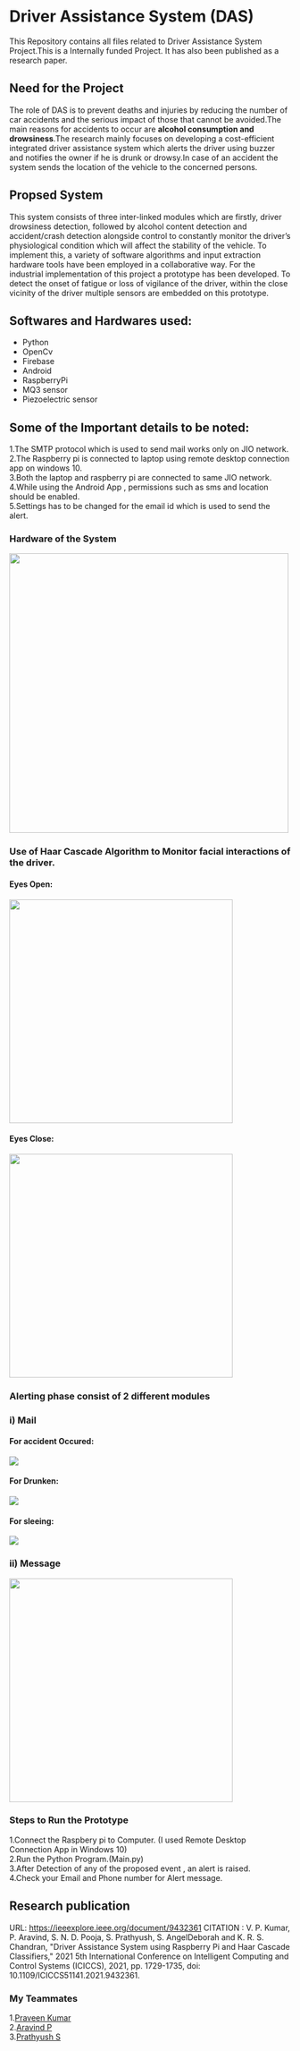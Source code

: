 # Driver Assistance System (DAS)
This Repository contains all files related to Driver Assistance System Project.This is a Internally funded Project. It has also been published as a research paper.

## Need for the Project
The role of DAS is to prevent deaths and injuries by reducing the number of car accidents and the serious impact of those that cannot be avoided.The main reasons for accidents to occur are <b> alcohol consumption and drowsiness</b>.The research mainly focuses on developing a cost-efficient integrated driver assistance system which alerts the driver using buzzer and notifies the owner if he is drunk or drowsy.In case of an accident the system sends the location of the vehicle to the concerned persons.

## Propsed System
This system consists of three inter-linked modules which are firstly, driver drowsiness detection, followed by alcohol content detection and accident/crash detection alongside control to constantly monitor the driver’s physiological condition which will affect the stability of the vehicle. To implement this, a variety of software algorithms and input extraction hardware tools have been employed in a collaborative way. For the industrial implementation of this project a prototype has been developed. To detect the onset of fatigue or loss of vigilance of the driver, within the close vicinity of the driver multiple sensors are embedded on this prototype.

## Softwares and Hardwares used:
* Python
* OpenCv
* Firebase
* Android
* RaspberryPi
* MQ3 sensor
* Piezoelectric sensor

## Some of the Important details to be noted:
1.The SMTP protocol which is used to send mail works only on JIO network. <br>
2.The Raspberry pi is connected to laptop using remote desktop connection app on windows 10.<br>
3.Both the laptop and raspberry pi are connected to same JIO network.<br>
4.While using the Android App , permissions such as sms and location should be enabled.<br>
5.Settings has to be changed for the email id which is used to send the alert.<br>

### Hardware of the System
<img src="https://github.com/NachammaiPooja/Driver_Assistance_System/blob/main/Output%20Images/hardware.PNG" height=500px>

### Use of Haar Cascade Algorithm to Monitor facial interactions of the driver.
<h4> Eyes Open:</h4>
<img src="https://github.com/NachammaiPooja/Driver_Assistance_System/blob/main/Output%20Images/192.168.43.100%20-%20Remote%20Desktop%20Connection%20(eye%20open).png" height=400px>

<h4> Eyes Close:</h4>
<img src="https://github.com/NachammaiPooja/Driver_Assistance_System/blob/main/Output%20Images/192.168.43.100%20-%20Remote%20Desktop%20Connection(eye%20close).png" height=400px>

### Alerting phase consist of 2 different modules
<h3> i) Mail </h3>
<h4> For accident Occured:</h4>
 <img src="https://github.com/NachammaiPooja/Driver_Assistance_System/blob/main/Output%20Images/mail(accident).jpeg">
<h4> For Drunken:</h4>
 <img src="https://github.com/NachammaiPooja/Driver_Assistance_System/blob/main/Output%20Images/mail(drunken).png">
<h4> For sleeing:</h4>
 <img src="https://github.com/NachammaiPooja/Driver_Assistance_System/blob/main/Output%20Images/mail(sleeping).png">

<h3> ii) Message </h3>
 <img src="https://github.com/NachammaiPooja/Driver_Assistance_System/blob/main/Output%20Images/sms.jpeg" height=400px>
  
### Steps to Run the Prototype
 1.Connect the Raspbery pi to Computer. (I used Remote Desktop Connection App in Windows 10)<br>
 2.Run the Python Program.(Main.py)<br>
 3.After Detection of any of the proposed event , an alert is raised.<br>
 4.Check your Email and Phone number for Alert message. <br>
 
 ## Research publication
 URL: https://ieeexplore.ieee.org/document/9432361
 CITATION :
 V. P. Kumar, P. Aravind, S. N. D. Pooja, S. Prathyush, S. AngelDeborah and K. R. S. Chandran, "Driver Assistance System using Raspberry Pi and Haar Cascade Classifiers," 2021 5th International Conference on Intelligent Computing and Control Systems (ICICCS), 2021, pp. 1729-1735, doi: 10.1109/ICICCS51141.2021.9432361.
 
 
 ### My Teammates 
 1.<a href="https://github.com/praveenkumar0211">Praveen Kumar</a><br>
 2.<a href="https://github.com/Aravind1411">Aravind P</a><br>
 3.<a href="https://github.com/prathyush2510">Prathyush S</a><br>
